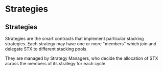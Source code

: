 # Strategies

## Strategies

Strategies are the smart contracts that implement particular stacking strategies. Each strategy may have one or more "members" which join and delegate STX to different stacking pools.&#x20;

They are managed by Strategy Managers, who decide the allocation of STX across the members of its strategy for each cycle.

